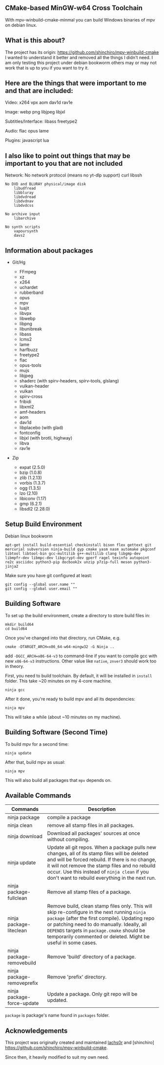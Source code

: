 ## CMake-based MinGW-w64 Cross Toolchain

With mpv-winbuild-cmake-minmal you can build Windows binaries of mpv on debian linux.

## What is this about?

The project has its origin: https://github.com/shinchiro/mpv-winbuild-cmake
I wanted to understand it better and removed all the things I didn't need.
I am only testing this project under debian bookworm others may or may not work that is up to you if you want to try it.

## Here are the things that were important to me and that are included:

Video:
    x264
    vpx
    aom
    dav1d
    rav1e

Image:
    webp
    png
    libjpeg
    libjxl

Subtitles/Interface:
    libass
    freetype2

Audio:
    flac
    opus
    lame

Plugins:
    javascript
    lua


## I also like to point out things that may be important to you that are not included

Network:
    No network protocol (means no yt-dlp support)
        curl
        libssh

    No DVD and BLURAY physical/image disk
        libudfread
        libbluray
        libdvdread
        libdvdnav
        libdvdcss

    No archive input
        libarchive

    No synth scripts
        vapoursynth
        davs2
    

## Information about packages

- Git/Hg
    - FFmpeg
    - xz
    - x264
    - uchardet
    - rubberband
    - opus
    - mpv
    - luajit
    - libvpx
    - libwebp
    - libpng
    - libunibreak
    - libass
    - lcms2
    - lame
    - harfbuzz
    - freetype2
    - flac
    - opus-tools
    - mujs
    - libjpeg
    - shaderc (with spirv-headers, spirv-tools, glslang)
    - vulkan-header
    - vulkan
    - spirv-cross
    - fribidi
    - libxml2
    - amf-headers
    - aom
    - dav1d
    - libplacebo (with glad)
    - fontconfig
    - libjxl (with brotli, highway)
    - libva
    - rav1e

- Zip
    - expat (2.5.0)
    - bzip (1.0.8)
    - zlib (1.2.13)
    - vorbis (1.3.7)
    - ogg (1.3.5)
    - lzo (2.10)
    - libiconv (1.17)
    - gmp (6.2.1)
    - libsdl2 (2.28.0)


## Setup Build Environment

Debian linux bookworm

    apt-get install build-essential checkinstall bison flex gettext git mercurial subversion ninja-build gyp cmake yasm nasm automake pkgconf libtool libtool-bin gcc-multilib g++-multilib clang libgmp-dev libmpfr-dev libmpc-dev libgcrypt-dev gperf ragel texinfo autopoint re2c asciidoc python3-pip docbook2x unzip p7zip-full meson python3-jinja2

Make sure you have git configured at least:

    git config --global user.name ""
    git config --global user.email ""


## Building Software

To set up the build environment, create a directory to store build files in:

    mkdir build64
    cd build64

Once you’ve changed into that directory, run CMake, e.g.

    cmake -DTARGET_ARCH=x86_64-w64-mingw32 -G Ninja ..

add `-DGCC_ARCH=x86-64-v3` to command-line if you want to compile gcc with new `x86-64-v3` instructions. Other value like `native`, `znver3` should work too in theory.

First, you need to build toolchain. By default, it will be installed in `install` folder. This take ~20 minutes on my 4-core machine.

    ninja gcc

After it done, you're ready to build mpv and all its dependencies:

    ninja mpv

This will take a while (about ~10 minutes on my machine).

## Building Software (Second Time)

To build mpv for a second time:

    ninja update

After that, build mpv as usual:

    ninja mpv

This will also build all packages that `mpv` depends on.

## Available Commands

| Commands                   | Description |
| -------------------------- | ----------- |
| ninja package              | compile a package |
| ninja clean                | remove all stamp files in all packages. |
| ninja download             | Download all packages' sources at once without compiling. |
| ninja update               | Update all git repos. When a package pulls new changes, all of its stamp files will be deleted and will be forced rebuild. If there is no change, it will not remove the stamp files and no rebuild occur. Use this instead of `ninja clean` if you don't want to rebuild everything in the next run. |
| ninja package-fullclean    | Remove all stamp files of a package. |
| ninja package-liteclean    | Remove build, clean stamp files only. This will skip re-configure in the next running `ninja package` (after the first compile). Updating repo or patching need to do manually. Ideally, all `DEPENDS` targets in `package.cmake` should be temporarily commented or deleted. Might be useful in some cases. |
| ninja package-removebuild  | Remove 'build' directory of a package. |
| ninja package-removeprefix | Remove 'prefix' directory. |
| ninja package-force-update | Update a package. Only git repo will be updated. |

`package` is package's name found in `packages` folder.

## Acknowledgements

This project was originally created and maintained [lachs0r](https://github.com/lachs0r/mingw-w64-cmake) and [shinchiro] https://github.com/shinchiro/mpv-winbuild-cmake. 

Since then, it heavily modified to suit my own need.
